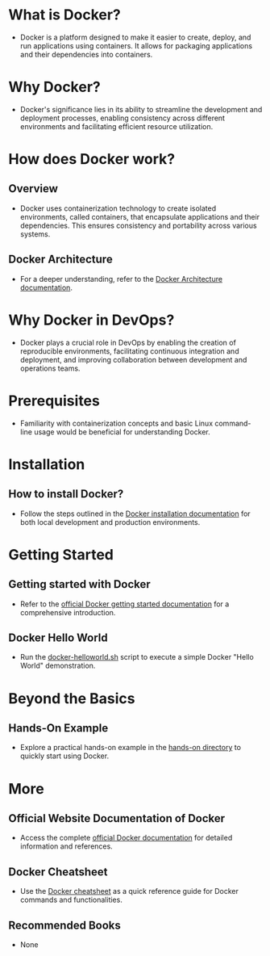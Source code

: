 # What is Docker?

- Docker is a platform designed to make it easier to create, deploy, and run applications using containers. It allows for packaging applications and their dependencies into containers.

# Why Docker?

- Docker's significance lies in its ability to streamline the development and deployment processes, enabling consistency across different environments and facilitating efficient resource utilization.

# How does Docker work?

## Overview

- Docker uses containerization technology to create isolated environments, called containers, that encapsulate applications and their dependencies. This ensures consistency and portability across various systems.

## Docker Architecture

- For a deeper understanding, refer to the [Docker Architecture documentation](https://docs.docker.com/get-started/overview/#docker-architecture).

# Why Docker in DevOps?

- Docker plays a crucial role in DevOps by enabling the creation of reproducible environments, facilitating continuous integration and deployment, and improving collaboration between development and operations teams.

# Prerequisites

- Familiarity with containerization concepts and basic Linux command-line usage would be beneficial for understanding Docker.

# Installation

## How to install Docker?

- Follow the steps outlined in the [Docker installation documentation](https://docs.docker.com/engine/install/) for both local development and production environments.

# Getting Started

## Getting started with Docker

- Refer to the [official Docker getting started documentation](https://docs.docker.com/get-started/) for a comprehensive introduction.

## Docker Hello World

- Run the [docker-helloworld.sh](./docker-helloworld.sh) script to execute a simple Docker "Hello World" demonstration.

# Beyond the Basics

## Hands-On Example

- Explore a practical hands-on example in the [hands-on directory](./hands-on/) to quickly start using Docker.

# More

## Official Website Documentation of Docker

- Access the complete [official Docker documentation](https://docs.docker.com) for detailed information and references.

## Docker Cheatsheet

- Use the [Docker cheatsheet](https://docs.docker.com/get-started/docker_cheatsheet.pdf) as a quick reference guide for Docker commands and functionalities.

## Recommended Books

- None
